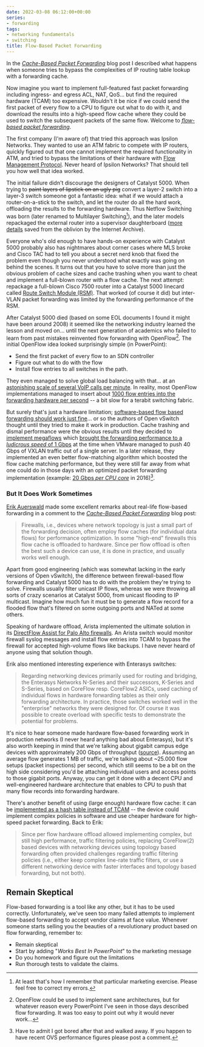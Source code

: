 ```yaml
---
date: 2022-03-08 06:12:00+00:00
series:
- forwarding
tags:
- networking fundamentals
- switching
title: Flow-Based Packet Forwarding
---
```

In the _[Cache-Based Packet Forwarding](/2022/02/cache-based-forwarding.html)_ blog post I described what happens when someone tries to bypass the complexities of IP routing table lookup with a forwarding cache. 

Now imagine you want to implement full-featured fast packet forwarding including ingress- and egress ACL, NAT, QoS... but find the required hardware (TCAM) too expensive. Wouldn't it be nice if we could send the first packet of every flow to a CPU to figure out what to do with it, and download the results into a high-speed flow cache where they could be used to switch the subsequent packets of the same flow. Welcome to *[flow-based packet forwarding](/2015/12/is-flow-based-forwarding-just-marketing.html)*.
<!--more-->
The first company (I'm aware of) that tried this approach was Ipsilon Networks. They wanted to use an ATM fabric to compete with IP routers, quickly figured out that one cannot implement the required functionality in ATM, and tried to bypass the limitations of their hardware with [Flow Management Protocol](https://www.rfc-editor.org/rfc/rfc1953.html). Never heard of Ipsilon Networks? That should tell you how well that idea worked.

The initial failure didn't discourage the designers of Catalyst 5000. When trying to ~~paint layers of lipstick on an ugly pig~~ convert a layer-2 switch into a layer-3 switch someone got a fantastic idea: what if we would attach a router-on-a-stick to the switch, and let the router do all the hard work, offloading the results to the forwarding hardware. Thus Netflow Switching was born (later renamed to Multilayer Switching[^MLS]), and the later models repackaged the external router into a supervisor daughterboard ([more details](https://web.archive.org/web/20200623042013/http://etutorials.org/Networking/Lan+switching+fundamentals/Chapter+3.+Catalyst+Switching+Architectures/In+the+Beginning-Catalyst+50005500+Project+Synergy/) saved from the oblivion by the Internet Archive).

Everyone who's old enough to have hands-on experience with Catalyst 5000 probably also has nightmares about corner cases where MLS broke and Cisco TAC had to tell you about a secret nerd knob that fixed the problem even though you never understood what exactly was going on behind the scenes. It turns out that you have to solve more than just the obvious problem of cache sizes and cache trashing when you want to cheat and implement a full-blown router with a flow cache. The next attempt: repackage a full-blown Cisco 7500 router into a Catalyst 5000 linecard called [Route Switch Module (RSM)](https://www.cisco.com/c/en/us/support/docs/switches/catalyst-5000-series-switches/10578-56.html#architecture). That worked (of course it did) but inter-VLAN packet forwarding was limited by the forwarding performance of the RSM.

[^MLS]: At least that's how I remember that particular marketing exercise. Please feel free to correct my errors.

After Catalyst 5000 died (based on some EOL documents I found it might have been around 2008) it seemed like the networking industry learned the lesson and moved on... until the next generation of academics who failed to learn from past mistakes reinvented flow forwarding with OpenFlow[^OF]. The initial OpenFlow idea looked surprisingly simple (in PowerPoint):

[^OF]: OpenFlow could be used to implement sane architectures, but for whatever reason every PowerPoint I've seen in those days described flow forwarding. It was too easy to point out why it would never work...

* Send the first packet of every flow to an SDN controller
* Figure out what to do with the flow
* Install flow entries to all switches in the path.

They even managed to solve global load balancing with that... at an [astonishing scale of several VoIP calls per minute](/2011/10/openflow-and-state-explosion.html). In reality, most OpenFlow implementations managed to insert about [1000 flow entries into the forwarding hardware per second](/2012/01/fib-update-challenges-in-openflow.html) -- a bit slow for a terabit switching fabric.

But surely that's just a hardware limitation; [software-based flow based forwarding should work just fine](/2013/04/open-vswitch-under-hood.html)... or so the authors of Open vSwitch thought until they tried to make it work in production. Cache trashing and dismal performance were the obvious results until they decided to [implement megaflows](https://networkheresy.com/accelerating-open-vswitch-to-ludicrous-speed/) which [brought the forwarding performance to a *ludicrous speed* of 1 Gbps](/2014/11/open-vswitch-performance-revisited.html) at the time when VMware managed to push 40 Gbps of VXLAN traffic out of a single server. In a later release, they implemented an even better flow-matching algorithm which boosted the flow cache matching performance, but they were still far away from what one could do in those days with an optimized packet forwarding implementation (example: [20 Gbps *per CPU core*](/2016/03/x86-based-switching-at-ludicrous-speed.html) in 2016)[^OVSP]. 

[^OVSP]: Have to admit I got bored after that and walked away. If you happen to have recent OVS performance figures please post a comment.

### But It Does Work Sometimes

[Erik Auerswald](https://www.linkedin.com/in/erik-auerswald-2b8b73171/) made some excellent remarks about real-life flow-based forwarding in a comment to the _[Cache-Based Packet Forwarding](/2022/02/cache-based-forwarding.html)_ blog post:

> Firewalls, i.e., devices where network topology is just a small part of the forwarding decision, often employ flow caches (for individual data flows) for performance optimization. In some "high-end" firewalls this flow cache is offloaded to hardware. Since per flow offload is often the best such a device can use, it is done in practice, and usually works well enough.

Apart from good engineering (which was somewhat lacking in the early versions of Open vSwitch), the difference between firewall-based flow forwarding and Catalyst 5000 has to do with the problem they're trying to solve. Firewalls usually filter unicast IP flows, whereas we were throwing all sorts of crazy scenarios at Catalyst 5000, from unicast flooding to IP multicast. Imagine how much fun it must be to generate a flow record for a flooded flow that's filtered on some outgoing ports and NATed at some others.

Speaking of hardware offload, Arista implemented the ultimate solution in its [DirectFlow Assist for Palo Alto firewalls](https://www.arista.com/assets/data/pdf/Whitepapers/AristaPAN_Solution_Brief.pdf). An Arista switch would monitor firewall syslog messages and install flow entries into TCAM to bypass the firewall for accepted high-volume flows like backups. I have never heard of anyone using that solution though.

Erik also mentioned interesting experience with Enterasys switches:

> Regarding networking devices primarily used for routing and bridging, the Enterasys Networks N-Series and their successors, K-Series and S-Series, based on CoreFlow resp. CoreFlow2 ASICs, used caching of individual flows in hardware forwarding tables as their only forwarding architecture. In practice, those switches worked well in the "enterprise" networks they were designed for. Of course it was possible to create overload with specific tests to demonstrate the potential for problems.

It's nice to hear someone made hardware flow-based forwarding work in production networks (I never heard anything bad about Enterasys), but it's also worth keeping in mind that we're talking about gigabit campus edge devices with approximately 200 Gbps of throughput ([source](https://www.networkworld.com/article/2201700/enterasys-bolsters-switches-with-automation--access-control.html)). Assuming an average flow generates 1 MB of traffic, we're talking about ~25.000 flow setups (packet inspections) per second, which still seems to be a bit on the high side considering you'd be attaching individual users and access points to those gigabit ports. Anyway, you can get it done with a decent CPU and well-engineered hardware architecture that enables to CPU to push that many flow records into forwarding hardware.

There's another benefit of using (large enough) hardware flow cache: it can be [implemented as a hash table instead of TCAM](/2022/02/packet-forwarding-header-lookup.html) -- the device could implement complex policies in software and use cheaper hardware for high-speed packet forwarding. Back to Erik:

> Since per flow hardware offload allowed implementing complex, but still high performance, traffic filtering policies, replacing CoreFlow(2) based devices with networking devices using topology based forwarding often provided challenges regarding traffic filtering policies (i.e., either keep complex line-rate traffic filters, or use a different networking device with faster interfaces and topology based forwarding, but not both).

## Remain Skeptical

Flow-based forwarding is a tool like any other, but it has to be used correctly. Unfortunately, we've seen too many failed attempts to implement flow-based forwarding to accept vendor claims at face value. Whenever someone starts selling you the beauties of a revolutionary product based on flow forwarding, remember to:

* Remain skeptical
* Start by adding "_Works Best In PowerPoint_" to the marketing message
* Do you homework and figure out the limitations
* Run thorough tests to validate the claims.




